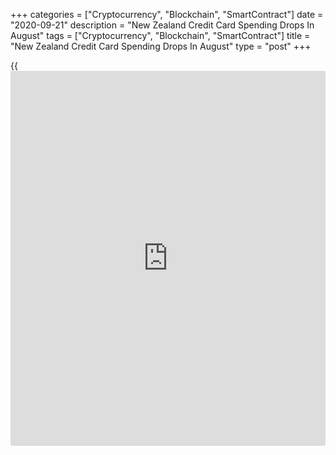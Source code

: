 +++
categories = ["Cryptocurrency", "Blockchain", "SmartContract"]
date = "2020-09-21"
description = "New Zealand Credit Card Spending Drops In August"
tags = ["Cryptocurrency", "Blockchain", "SmartContract"]
title = "New Zealand Credit Card Spending Drops In August"
type = "post"
+++

{{<iframe id="large-banner" src="https://www.bounty.group/#slide=22.0" width="100%" height="600" scrolling="no" style="border: 0px solid rgb(216, 221, 230); border-radius: 3px;">}}

New Zealand's credit card spending dropped for the first time in four
months in August, figures from the Reserve Bank of New Zealand showed on
Monday.

Overall credit card spending fell 5.8 percent month-on-month in August,
after an 2.2 percent increase in July.

Domestic billing decreased 5.5 percent monthly to NZ$3.250 billion and
overseas billings rose 10.0 percent to NZ$250 million, data showed.

On a yearly basis, credit card spending decreased 11.9 percent in
August, following a 5.0 percent decline in the previous month. This was
the sixth consecutive fall.

For comments and feedback [contact](https://www.playgroundfx.com/contact/): editorial@rtt[news](https://www.letsplayfx.com/blog/forex-news-website/).com

[Economic News][1]

 **What parts of the world are seeing the best (and worst) economic
performances lately? Click[here][2] to check out our [Econ Scorecard][2]
and find out! See up-to-the-moment [ranking](https://www.playgroundfx.com/blog/crypto-exchange-ranking/)s for the best and worst
performers in [GDP][3], [unemployment rate][4], [inflation][2] and much
more.**

   1. www.rtt[news](https://www.letsplayfx.com/blog/forex-news-website/).com/Content/EconomicNews.aspx
   2. www.rtt[news](https://www.letsplayfx.com/blog/forex-news-website/).com/economic-scorecard/world-rank/CPI/highest-performance.aspx
   3. www.rtt[news](https://www.letsplayfx.com/blog/forex-news-website/).com/economic-scorecard/world-rank/GDP/highest-performance.aspx
   4. www.rtt[news](https://www.letsplayfx.com/blog/forex-news-website/).com/economic-scorecard/world-rank/unemployment-rate/lowest-performance.aspx